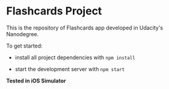 
# Flashcards Project

  

This is the repository of Flashcards app developed in Udacity's Nanodegree.

  

To get started:

  

- install all project dependencies with `npm install`

  

* start the development server with `npm start`

  

**Tested in iOS Simulator**